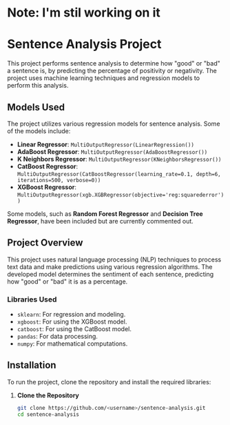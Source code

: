 # Note: I'm stil working on it

# Sentence Analysis Project

This project performs sentence analysis to determine how "good" or "bad" a sentence is, by predicting the percentage of positivity or negativity. The project uses machine learning techniques and regression models to perform this analysis.

## Models Used
The project utilizes various regression models for sentence analysis. Some of the models include:

- **Linear Regressor**: `MultiOutputRegressor(LinearRegression())`
- **AdaBoost Regressor**: `MultiOutputRegressor(AdaBoostRegressor())`
- **K Neighbors Regressor**: `MultiOutputRegressor(KNeighborsRegressor())`
- **CatBoost Regressor**: `MultiOutputRegressor(CatBoostRegressor(learning_rate=0.1, depth=6, iterations=500, verbose=0))`
- **XGBoost Regressor**: `MultiOutputRegressor(xgb.XGBRegressor(objective='reg:squarederror'))`

Some models, such as **Random Forest Regressor** and **Decision Tree Regressor**, have been included but are currently commented out.

## Project Overview

This project uses natural language processing (NLP) techniques to process text data and make predictions using various regression algorithms. The developed model determines the sentiment of each sentence, predicting how "good" or "bad" it is as a percentage.

### Libraries Used
- `sklearn`: For regression and modeling.
- `xgboost`: For using the XGBoost model.
- `catboost`: For using the CatBoost model.
- `pandas`: For data processing.
- `numpy`: For mathematical computations.

## Installation

To run the project, clone the repository and install the required libraries:

1. **Clone the Repository**
   ```bash
   git clone https://github.com/<username>/sentence-analysis.git
   cd sentence-analysis
